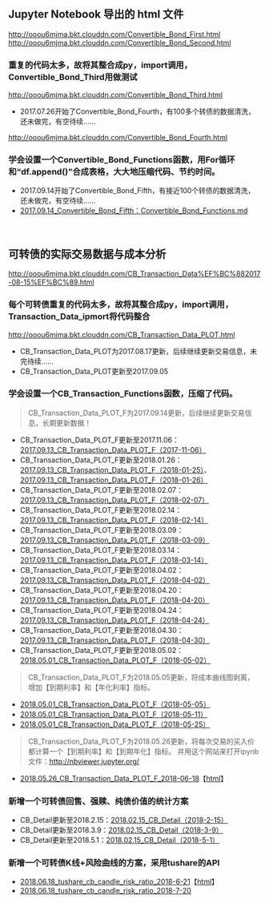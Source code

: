 ## Jupyter Notebook 导出的 html 文件
http://ooou6mjma.bkt.clouddn.com/Convertible_Bond_First.html<br>
http://ooou6mjma.bkt.clouddn.com/Convertible_Bond_Second.html
### 重复的代码太多，故将其整合成py，import调用，Convertible_Bond_Third用做测试
http://ooou6mjma.bkt.clouddn.com/Convertible_Bond_Third.html
* 2017.07.26开始了Convertible_Bond_Fourth，有100多个转债的数据清洗，还未做完，有空待续……

http://ooou6mjma.bkt.clouddn.com/Convertible_Bond_Fourth.html
### 学会设置一个Convertible_Bond_Functions函数，用For循环和“df.append()”合成表格，大大地压缩代码、节约时间。
* 2017.09.14开始了Convertible_Bond_Fifth，有接近100个转债的数据清洗，还未做完，有空待续……
* [2017.09.14_Convertible_Bond_Fifth：Convertible_Bond_Functions.md](https://github.com/bitbyte27/PythonQuant/blob/master/ConvertibleBond/2017.09.14_Convertible_Bond_Fifth/Convertible_Bond_Functions.md)
<br>

## 可转债的实际交易数据与成本分析
http://ooou6mjma.bkt.clouddn.com/CB_Transaction_Data%EF%BC%882017-08-15%EF%BC%89.html
### 每个可转债重复的代码太多，故将其整合成py，import调用，Transaction_Data_ipmort将代码整合
http://ooou6mjma.bkt.clouddn.com/CB_Transaction_Data_PLOT.html
* CB_Transaction_Data_PLOT为2017.08.17更新，后续继续更新交易信息，未完待续……
* CB_Transaction_Data_PLOT更新至2017.09.05
### 学会设置一个CB_Transaction_Functions函数，压缩了代码。
> CB_Transaction_Data_PLOT_F为2017.09.14更新，后续继续更新交易信息，长期更新数据！
* CB_Transaction_Data_PLOT_F更新至2017.11.06：[2017.09.13_CB_Transaction_Data_PLOT_F（2017-11-06）](https://github.com/bitbyte27/PythonQuant/blob/master/ConvertibleBond/2017.09.13_CB_Transaction_Data_PLOT_F-2017-11-06/2017.09.13_CB_Transaction_Data_PLOT_F%EF%BC%882017-11-06%EF%BC%89.md)
* CB_Transaction_Data_PLOT_F更新至2018.01.26：[2017.09.13_CB_Transaction_Data_PLOT_F（2018-01-25）](https://github.com/bitbyte27/PythonQuant/blob/master/ConvertibleBond/2017.09.13_CB_Transaction_Data_PLOT_F-2018-01-25/2017.09.13_CB_Transaction_Data_PLOT_F%EF%BC%882018-01-25%EF%BC%89.md)、[2017.09.13_CB_Transaction_Data_PLOT_F（2018-01-26）](http://ooou6mjma.bkt.clouddn.com/2017.09.13_CB_Transaction_Data_PLOT_F_2018-01-26.html)
* CB_Transaction_Data_PLOT_F更新至2018.02.07：[2017.09.13_CB_Transaction_Data_PLOT_F（2018-02-07）](http://ooou6mjma.bkt.clouddn.com/2017.09.13_CB_Transaction_Data_PLOT_F%EF%BC%882018-02-07%EF%BC%89.html)
* CB_Transaction_Data_PLOT_F更新至2018.02.14：[2017.09.13_CB_Transaction_Data_PLOT_F（2018-02-14）](http://ooou6mjma.bkt.clouddn.com/2017.09.13_CB_Transaction_Data_PLOT_F%EF%BC%882018-02-14%EF%BC%89.html)
* CB_Transaction_Data_PLOT_F更新至2018.03.09：[2017.09.13_CB_Transaction_Data_PLOT_F（2018-03-09）](http://ooou6mjma.bkt.clouddn.com/2017.09.13_CB_Transaction_Data_PLOT_F%EF%BC%882018-03-09%EF%BC%89.html)
* CB_Transaction_Data_PLOT_F更新至2018.03.14：[2017.09.13_CB_Transaction_Data_PLOT_F（2018-03-14）](http://ooou6mjma.bkt.clouddn.com/2017.09.13_CB_Transaction_Data_PLOT_F%EF%BC%882018-03-14%EF%BC%89.html)
* CB_Transaction_Data_PLOT_F更新至2018.04.02：[2017.09.13_CB_Transaction_Data_PLOT_F（2018-04-02）](http://ooou6mjma.bkt.clouddn.com/2017.09.13_CB_Transaction_Data_PLOT_F%EF%BC%882018-04-02%EF%BC%89.html)
* CB_Transaction_Data_PLOT_F更新至2018.04.20：[2017.09.13_CB_Transaction_Data_PLOT_F（2018-04-20）](http://ooou6mjma.bkt.clouddn.com/2017.09.13_CB_Transaction_Data_PLOT_F%EF%BC%882018-04-20%EF%BC%89.html)
* CB_Transaction_Data_PLOT_F更新至2018.04.24：[2017.09.13_CB_Transaction_Data_PLOT_F（2018-04-24）](http://ooou6mjma.bkt.clouddn.com/2017.09.13_CB_Transaction_Data_PLOT_F%EF%BC%882018-04-24%EF%BC%89.html)
* CB_Transaction_Data_PLOT_F更新至2018.04.30：[2017.09.13_CB_Transaction_Data_PLOT_F（2018-04-30）](http://ooou6mjma.bkt.clouddn.com/2017.09.13_CB_Transaction_Data_PLOT_F%EF%BC%882018-04-30%EF%BC%89.html)
* CB_Transaction_Data_PLOT_F更新至2018.05.02：[2018.05.01_CB_Transaction_Data_PLOT_F（2018-05-02）](http://ooou6mjma.bkt.clouddn.com/2018.05.01_CB_Transaction_Data_PLOT_F%EF%BC%882018-05-01%EF%BC%89.html)
> CB_Transaction_Data_PLOT_F为2018.05.05更新，将成本曲线图剥离，增加【到期利率】和【年化利率】指标。
* [2018.05.01_CB_Transaction_Data_PLOT_F（2018-05-05）](http://ooou6mjma.bkt.clouddn.com/2018.05.01_CB_Transaction_Data_PLOT_F%EF%BC%882018-05-05%EF%BC%89.html)
* [2018.05.01_CB_Transaction_Data_PLOT_F（2018-05-11）](http://ooou6mjma.bkt.clouddn.com/2018.05.01_CB_Transaction_Data_PLOT_F_2018-05-11.html)
* [2018.05.01_CB_Transaction_Data_PLOT_F（2018-05-25）](http://ooou6mjma.bkt.clouddn.com/2018.05.01_CB_Transaction_Data_PLOT_F_2018-05-25.html)
> CB_Transaction_Data_PLOT_F为2018.05.26更新，将每次交易的买入价都计算一个【到期利率】和【到期年化】指标。
> 并用这个网站来打开ipynb文件：http://nbviewer.jupyter.org/
* [2018.05.26_CB_Transaction_Data_PLOT_F_2018-06-18](http://nbviewer.jupyter.org/github/bitbyte27/PythonQuant/blob/master/ConvertibleBond/2018.05.26_CB_Transaction_Data_PLOT_F_2018-05-26/2018.05.26_CB_Transaction_Data_PLOT_F_2018-06-18.ipynb)【[html](http://ooou6mjma.bkt.clouddn.com/2018.05.26_CB_Transaction_Data_PLOT_F_2018-06-18.html)】

### 新增一个可转债回售、强赎、纯债价值的统计方案
* CB_Detail更新至2018.2.15：[2018.02.15_CB_Detail（2018-2-15）](http://ooou6mjma.bkt.clouddn.com/2018.02.15_CB_Detail%EF%BC%882018-2-15%EF%BC%89.html)
* CB_Detail更新至2018.3.9：[2018.02.15_CB_Detail（2018-3-9）](http://ooou6mjma.bkt.clouddn.com/2018.02.15_CB_Detail%EF%BC%882018-3-9%EF%BC%89.html)
* CB_Detail更新至2018.5.1：[2018.02.15_CB_Detail（2018-5-1）](http://ooou6mjma.bkt.clouddn.com/2018.02.15_CB_Detail%EF%BC%882018-5-1%EF%BC%89.html)

### 新增一个可转债K线+风险曲线的方案，采用tushare的API
* [2018.06.18_tushare_cb_candle_risk_ratio_2018-6-21](http://nbviewer.jupyter.org/github/bitbyte27/PythonQuant/blob/master/ConvertibleBond/2018.06.18_tushare_cb_candle_risk_ratio/2018.06.18_tushare_cb_candle_risk_ratio_2018-6-21.ipynb)【[html](http://ooou6mjma.bkt.clouddn.com/2018.06.18_tushare_cb_candle_risk_ratio_2018-6-21.html)】
* [2018.06.18_tushare_cb_candle_risk_ratio_2018-7-20](https://github.com/bitbyte27/PythonQuant/tree/master/ConvertibleBond/2018.06.18_tushare_cb_candle_risk_ratio)
